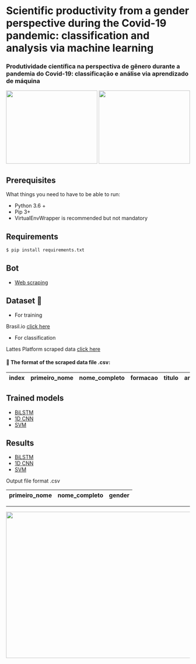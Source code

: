 # Scientific productivity from a gender perspective during the Covid-19 pandemic: classification and analysis via machine learning
### Produtividade científica na perspectiva de gênero durante a pandemia do Covid-19: classificação e análise via aprendizado de máquina

<div>
  <img src="https://github.com/TheGabrielSN/Gender-Classification-in-Academic-Papers/blob/main/figures/image3.png" width="250" height="200">
  <img src="https://github.com/TheGabrielSN/Gender-Classification-in-Academic-Papers/blob/main/figures/image4.png" width="250" height="200">
</div>

## Prerequisites

What things you need to have to be able to run:

  * Python 3.6 +
  * Pip 3+
  * VirtualEnvWrapper is recommended but not mandatory

## Requirements 

```bash
$ pip install requirements.txt
```
## Bot 
  * [Web scraping](https://github.com/roscibely/Gender-Classification-in-Academic-Papers/tree/main/web-scraping-from-lattes)

## Dataset 🎲
  * For training 
  
   Brasil.io [click here](https://data.brasil.io/dataset/genero-nomes/nomes.csv.gz)

  * For classification
  
   Lattes Platform scraped data [click here](https://github.com/TheGabrielSN/Gender-Classification-in-Academic-Papers/blob/main/web-scraping-from-lattes/dataLattes.csv)
#### 📄 The format of the  scraped data file .csv: 
  | index |	primeiro_nome | nome_completo  | formacao | titulo | ano |
  |---- |---- |----- | ----- | ------ | ------ |


## Trained models
  * [BiLSTM](https://github.com/roscibely/Gender-Classification-in-Academic-Papers/tree/main/machine-learning-models/deep-learning-models/BiLSTM/Model)
  * [1D CNN](https://github.com/roscibely/Gender-Classification-in-Academic-Papers/tree/main/machine-learning-models/deep-learning-models/1D-CNN/Model)
  * [SVM](https://github.com/roscibely/Gender-Classification-in-Academic-Papers/tree/main/machine-learning-models/SVM/Models)

## Results 

  * [BiLSTM](https://github.com/TheGabrielSN/Gender-Classification-in-Academic-Papers/blob/main/notebooks/BiLSTM_Classify_Lattes.ipynb)
  * [1D CNN](https://github.com/TheGabrielSN/Gender-Classification-in-Academic-Papers/blob/main/notebooks/CNN_Classify_Lattes.ipynb)
  * [SVM](https://github.com/TheGabrielSN/Gender-Classification-in-Academic-Papers/blob/main/notebooks/SVM_Classify_Lattes.ipynb)

Output file format .csv

 |	primeiro_nome | nome_completo  | gender |
  |---- |---- |----- | 
---
<div>
  <img src="https://github.com/roscibely/Gender-Classification-in-Academic-Papers/blob/main/figures/graphical-abstract.png" width="650" height="400">
</div>


